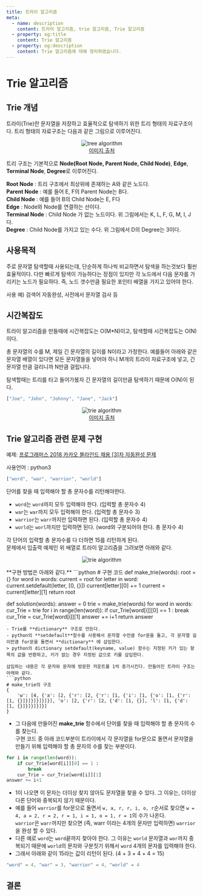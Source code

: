 ```yaml
---
title: 트라이 알고리즘
meta:
  - name: description
    content: 트라이 알고리즘, trie 알고리즘, Trie 알고리즘
  - property: og:title
    content: Trie 알고리즘
  - property: og:description
    content: Trie 알고리즘에 대해 정리하였습니다.
---
```


# Trie 알고리즘

## Trie 개념
트라이(Trie)란 문자열을 저장하고 효율적으로 탐색하기 위한 트리 형태의 자료구조이다. 트리 형태의 자료구조는 다음과 같은 그림으로 이루어진다.

<center>
  <figure>
    <img src="https://user-images.githubusercontent.com/22426851/98461577-96c08880-21f0-11eb-8a8d-88017f1efd1b.jpeg" alt="tree algorithm">
    <figcaption style="font-size: 14px;">
      <a href="http://blog.daum.net/servant2342/8382646" target="_blank" rel="noopener noreferrer">이미지 출처</a>
    </figcaption>
  </figure>
</center>

트리 구조는 기본적으로 **Node(Root Node, Parent Node, Child Node)**, **Edge**, **Terminal Node**, **Degree**로 이루어진다.

**Root Node** : 트리 구조에서 최상위에 존재하는 A와 같은 노드다.  
**Parent Node** : 예를 들어 E, F의 Parent Node는 B다.  
**Child Node** : 예를 들어 B의 Child Node는 E, F다  
**Edge** : Node와 Node를 연결하는 선이다.  
**Terminal Node** : Child Node 가 없는 노드이다. 위 그림에서는 K, L, F, G, M,  I, J다.  
**Degree** : Child Node를 가지고 있는 수다. 위 그림에서 D의 Degree는 3이다.  


## 사용목적
주로 문자열 탐색할때 사용되는데, 단순하게 하나씩 비교하면서 탐색을 하는것보다 훨씬 효율적이다. 다만 빠르게 탐색이 가능하다는 장점이 있지만 각 노드에서 다음 문자를 가리키는 노드가 필요하다. 즉, 노드 갯수만큼 필요한 포인터 배열을 가지고 있어야 한다.

사용 예) 검색어 자동완성, 사전에서 문자열 검사 등

## 시간복잡도
트라이 알고리즘을 만들때에 시간복잡도는 O(M*N)이고, 탐색할때 시간복잡도는 O(N)이다.

총 문자열의 수를 M, 제일 긴 문자열의 길이를 N이라고 가정한다. 예를들어 아래와 같은 문자열 배열이 있다면 모든 문자열들을 넣어야 하니 M개의 트라이 자료구조에 넣고, 긴 문자열 만큼 걸리니까 N만큼 걸립니다.

탐색할때는 트리를 타고 들어가봈자 긴 문자열의 길이만큼 탐색하기 때문에 O(N)이 된다.

```javascript
["Joe", "John", "Johnny", "Jane", "Jack"]
```

<center>
  <figure>
    <img src="https://user-images.githubusercontent.com/22426851/97883307-0a354680-1d68-11eb-83c0-d4377246bbed.jpg" alt="trie algorithm">
    <figcaption style="font-size: 14px;">
      <a href="https://blog.ilkyu.kr/entry/%ED%8C%8C%EC%9D%B4%EC%8D%AC%EC%97%90%EC%84%9C-Trie-%ED%8A%B8%EB%9D%BC%EC%9D%B4-%EA%B5%AC%ED%98%84%ED%95%98%EA%B8%B0" target="_blank" rel="noopener noreferrer">이미지 출처</a>
    </figcaption>
  </figure>
</center>

## Trie 알고리즘 관련 문제 구현
예제: [프로그래머스 2018 카카오 블라인드 채용 [3]차 자동완성 문제](https://programmers.co.kr/learn/courses/30/lessons/17685)

사용언어 : python3


```javascript
["word", "war", "warrior", "world"]
```

단어를 찾을 때 입력해야 할 총 문자수를 리턴해야한다.
- `word`는 `word`까지 모두 입력해야 한다. (입력할 총 문자수 4)
- `war`는 `war`까지 모두 입력해야 한다. (입력할 총 문자수 3)
- `warrior`는 `warr`까지만 입력하면 된다. (입력할 총 문자수 4)
- `world`는 `worl`까지만 입력하면 된다. (word와 구분되어야 한다. 총 문자수 4)

각 단어의 입력할 총 문자수를 다 더하면 15를 리턴하게 된다.  
문제에서 입출력 예제인 위 배열로 트라이 알고리즘을 그려보면 아래와 같다.  
<center>
  <figure>
    <img src="https://user-images.githubusercontent.com/22426851/98465231-3428b600-220b-11eb-9721-01daf7f092dd.png" alt="trie algorithm">
  </figure>
</center>  
**구현 방법은 아래와 같다.**
```python
# 구현 코드
def make_trie(words):
    root = {}
    for word in words:
        current = root
        for letter in word:
            current.setdefault(letter, [0, {}])
            current[letter][0] += 1
            current = current[letter][1]
    return root

def solution(words):
    answer = 0
    trie = make_trie(words)
    for word in words:
        cur_Trie = trie
        for i in range(len(word)):
            if cur_Trie[word[i]][0] == 1 :
                break
            cur_Trie = cur_Trie[word[i]][1]
        answer += i+1
    return answer
```  
- Trie를 **dictionary** 구조로 만든다.
- python의 **setdefault**함수를 사용해서 문자열 수만큼 for문을 돌고, 각 문자열 길이만큼 for문을 돌면서 **dictionary** 에 삽입한다. 
> python의 dictionary setdefault(keyname, value) 함수는 지정된 키가 있는 항목의 값을 반환하고, 키가 없는 경우 지정된 값으로 키를 삽입한다.

삽입하는 내용은 각 문자와 문자에 방문한 카운트를 1씩 증가시킨다. 만들어진 트라이 구조는 아래와 같다.
```python
# make_trie의 구조
{
    'w': [4, {'a': [2, {'r': [2, {'r': [1, {'i': [1, {'o': [1, {'r': [1, {}]}]}]}]}]}], 'o': [2, {'r': [2, {'d': [1, {}], 'l': [1, {'d': [1, {}]}]}]}]}]
}
```
- 그 다음에 만들어진 **make_trie** 함수에서 단어를 찾을 때 입력해야 할 총 문자의 수를 찾는다.  
구현 코드 중 아래 코드부분이 트라이에서 각 문자열을 for문으로 돌면서 문자열을 만들기 위해 입력해야 할 총 문자의 수를 찾는 부분이다.
```python
for i in range(len(word)):
    if cur_Trie[word[i]][0] == 1 :
        break
    cur_Trie = cur_Trie[word[i]][1]
answer += i+1
```
- 1이 나오면 이 문자는 더이상 찾지 않아도 문자열을 찾을 수 있다. 그 이유는, 더이상 다른 단어와 중복되지 않기 때문이다.
- 예를 들어 `warrior`를 for문으로 돌면서 `w, a, r, r, i, o, r`순서로 찾으면 `w = 4, a = 2, r = 2, r = 1, i = 1, o = 1, r = 1`의 수가 나온다.  
`warrior`은 `warr`까지만 찾으면 (즉, warr 이라는 4개의 문자만 입력하면) `warrior`을 완성 할 수 있다.
- 다른 예로 `word`는 `word`끝까지 찾아야 한다. 그 이유는 `world` 문자열과 `wor`까지 중복되기 때문에 `world`의 문자와 구분짓기 위해서 `word` 4개의 문자를 입력해야 한다.
- 그래서 아래와 같이 15라는 값이 리턴이 된다. (4 + 3 + 4 + 4 = 15)
```javascript
"word" = 4, "war" = 3, "warrior" = 4, "world" = 4
```

## 결론
